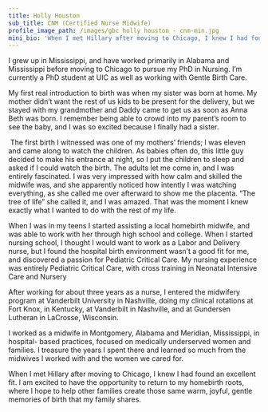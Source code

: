```yaml
---
title: Holly Houston
sub_title: CNM (Certified Nurse Midwife)
profile_image_path: /images/gbc holly houston - cnm-min.jpg
mini_bio: 'When I met Hillary after moving to Chicago, I knew I had found an excellent fit. I am excited to have the opportunity to return to my homebirth roots, where I hope to help other families create those same warm, joyful, gentle memories of birth that my family shares.'
---
```



I grew up in Mississippi, and have worked primarily in Alabama and Mississippi before moving to Chicago to pursue my PhD in Nursing. I’m currently a PhD student at UIC as well as working with Gentle Birth Care.

My first real introduction to birth was when my sister was born at home. My mother didn’t want the rest of us kids to be present for the delivery, but we stayed with my grandmother and Daddy came to get us as soon as Anna Beth was born. I remember being able to crowd into my parent’s room to see the baby, and I was so excited because I finally had a sister.&nbsp;&nbsp;

&nbsp;The first birth I witnessed was one of my mothers’ friends; I was eleven and came along to watch the children. As babies often do, this little guy decided to make his entrance at night, so I put the children to sleep and asked if I could watch the birth. The adults let me come in, and I was entirely fascinated. I was very impressed with how calm and skilled the midwife was, and she apparently noticed how intently I was watching everything, as she called me over afterward to show me the placenta. “The tree of life” she called it, and I was amazed. That was the moment I knew exactly what I wanted to do with the rest of my life.

When I was in my teens I started assisting a local homebirth midwife, and was able to work with her through high school and college. When I started nursing school, I thought I would want to work as a Labor and Delivery nurse, but I found the hospital birth environment wasn’t a good fit for me, and discovered a passion for Pediatric Critical Care. My nursing experience was entirely Pediatric Critical Care, with cross training in Neonatal Intensive Care and Nursery

After working for about three years as a nurse, I entered the midwifery program at Vanderbilt University in Nashville, doing my clinical rotations at Fort Knox, in Kentucky, at Vanderbilt in Nashville, and at Gundersen Lutheran in LaCrosse, Wisconsin.

I worked as a midwife in Montgomery, Alabama and Meridian, Mississippi, in hospital- based practices, focused on medically underserved women and families. I treasure the years I spent there and learned so much from the midwives I worked with and the women we cared for.

When I met Hillary after moving to Chicago, I knew I had found an excellent fit. I am excited to have the opportunity to return to my homebirth roots, where I hope to help other families create those same warm, joyful, gentle memories of birth that my family shares.